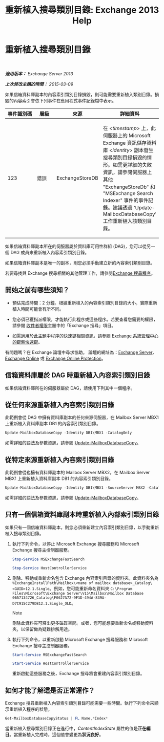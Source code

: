 ﻿---
title: '重新植入搜尋類別目錄: Exchange 2013 Help'
TOCTitle: 重新植入搜尋類別目錄
ms:assetid: 9d873bd4-0422-4975-b5e2-82a347479115
ms:mtpsurl: https://technet.microsoft.com/zh-tw/library/Ee633475(v=EXCHG.150)
ms:contentKeyID: 52062569
ms.date: 05/21/2018
mtps_version: v=EXCHG.150
ms.translationtype: MT
---

# 重新植入搜尋類別目錄

 

_**適用版本：** Exchange Server 2013_

_**上次修改主題的時間：** 2015-03-09_

如果信箱資料庫副本的內容索引類別目錄損毀，則可能需要重新植入類別目錄。損毀的內容索引會依下列事件在應用程式事件記錄檔中表示。


<table>
<colgroup>
<col style="width: 30%" />
<col style="width: 20%" />
<col style="width: 25%" />
<col style="width: 25%" />
</colgroup>
<thead>
<tr class="header">
<th>事件識別碼</th>
<th>層級</th>
<th>來源</th>
<th>詳細資料</th>
</tr>
</thead>
<tbody>
<tr class="odd">
<td><p>123</p></td>
<td><p>錯誤</p></td>
<td><p>ExchangeStoreDB</p></td>
<td><p>在 &lt;<em>timestamp</em>&gt; 上，此伺服器上的 Microsoft Exchange 資訊儲存資料庫 &lt;<em>identity</em>&gt; 副本發生搜尋類別目錄損毀的情形。如需更詳細的失敗資訊，請參閱伺服器上其他 &quot;ExchangeStoreDb&quot; 和 &quot;MSExchange Search Indexer&quot; 事件的事件記錄。建議透過 'Update-MailboxDatabaseCopy' 工作重新植入該類別目錄。</p></td>
</tr>
</tbody>
</table>


如果信箱資料庫副本所在的伺服器屬於資料庫可用性群組 (DAG)，您可以從另一個 DAG 成員來重新植入內容索引類別目錄。

如果信箱資料庫副本是唯一的副本，則您必須手動建立新的內容索引類別目錄。

若要尋找與 Exchange 搜尋相關的其他管理工作，請參閱[Exchange 搜尋程序](exchange-search-procedures-exchange-2013-help.md)。

## 開始之前有哪些須知？

  - 預估完成時間：2 分鐘。根據重新植入的內容索引類別目錄的大小，實際重新植入時間可能會有所不同。

  - 您必須已獲指派權限，才能執行此程序或這些程序。若要查看您需要的權限，請參閱 [收件者權限](recipients-permissions-exchange-2013-help.md)主題中的「Exchange 搜尋」項目。

  - 如需適用於此主題中程序的快速鍵相關資訊，請參閱 [Exchange 系統管理中心的鍵盤快速鍵](keyboard-shortcuts-in-the-exchange-admin-center-exchange-online-protection-help.md)。

有問題嗎？在 Exchange 論壇中尋求協助。 論壇的網址為：[Exchange Server](https://go.microsoft.com/fwlink/p/?linkid=60612)、 [Exchange Online](https://go.microsoft.com/fwlink/p/?linkid=267542) 或 [Exchange Online Protection](https://go.microsoft.com/fwlink/p/?linkid=285351)。

## 信箱資料庫屬於 DAG 時重新植入內容索引類別目錄

如果信箱資料庫所在的伺服器屬於 DAG，請使用下列其中一個程序。

## 從任何來源重新植入內容索引類別目錄

此範例會從 DAG 中擁有資料庫副本的任何來源伺服器，在 Mailbox Server MBX1 上重新植入資料庫副本 DB1 的內容索引類別目錄。

```powershell
Update-MailboxDatabaseCopy -Identity DB1\MBX1 -CatalogOnly
```

如需詳細的語法及參數資訊，請參閱 [Update-MailboxDatabaseCopy](https://technet.microsoft.com/zh-tw/library/dd335201\(v=exchg.150\))。

## 從特定來源重新植入內容索引類別目錄

此範例會從也擁有資料庫副本的 Mailbox Server MBX2，在 Mailbox Server MBX1 上重新植入資料庫副本 DB1 的內容索引類別目錄。

```powershell
Update-MailboxDatabaseCopy -Identity DB1\MBX1 -SourceServer MBX2 -CatalogOnly
```

如需詳細的語法及參數資訊，請參閱 [Update-MailboxDatabaseCopy](https://technet.microsoft.com/zh-tw/library/dd335201\(v=exchg.150\))。

## 只有一個信箱資料庫副本時重新植入內部索引類別目錄

如果只有一個信箱資料庫副本，則您必須重新建立內容索引類別目錄，以手動重新植入搜尋類別目錄。

1.  執行下列命令，以停止 Microsoft Exchange 搜尋服務和 Microsoft Exchange 搜尋主控制器服務。
    
    ```powershell
    Stop-Service MSExchangeFastSearch
    ```
    ```powershell
    Stop-Service HostControllerService
    ```
2.  刪除、移動或重新命名包含 Exchange 內容索引目錄的資料夾。此資料夾名為 `%ExchangeInstallPath\Mailbox\<name of mailbox database>_Catalog\<GUID>12.1.Single`。例如，您可能重新命名資料夾 `C:\Program Files\Microsoft\Exchange Server\V15\Mailbox\Mailbox Database 0657134726_Catalog\F0627A72-9F1D-494A-839A-D7C915C279DB12.1.Single_OLD`。
    
    > [!NOTE]  
    > 刪除此資料夾可釋出更多磁碟空間。或者，您可能想要重新命名或移動資料夾，以保留做為疑難排解用途。


3.  執行下列命令，以重新啟動 Microsoft Exchange 搜尋服務和 Microsoft Exchange 搜尋主控制器服務。
    
    ```powershell
    Start-Service MSExchangeFastSearch
    ```
    ```powershell
    Start-Service HostControllerService
    ```
    重新啟動這些服務之後，Exchange 搜尋將會重建內容索引類別目錄。

## 如何才能了解這是否正常運作？

Exchange 搜尋重新植入內容索引類別目錄可能需要一些時間。執行下列命令來顯示重新植入程序的狀態。

```powershell
Get-MailboxDatabaseCopyStatus | FL Name,*Index*
```
當重新植入搜尋類別目錄正在進行中，*ContentIndexState* 屬性的值是**正在編目**。當重新植入完成時，這個值會變更為**狀況良好**。